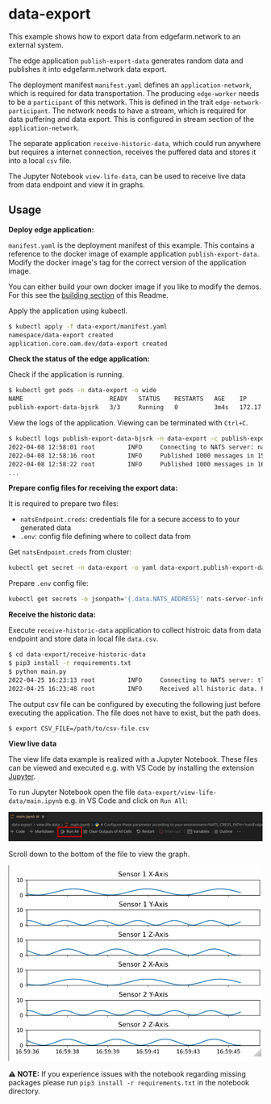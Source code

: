 # data-export

This example shows how to export data from edgefarm.network to an external system.

The edge application `publish-export-data` generates random data and publishes it into edgefarm.network data export.

The deployment manifest `manifest.yaml` defines an `application-network`, which is required for data transportation. The producing `edge-worker` needs to be a `participant` of this network. This is defined in the trait `edge-network-participant`. The network needs to have a stream, which is required for data puffering and data export. This is configured in stream section of the `application-network`.

The separate application `receive-historic-data`, which could run anywhere but requires a internet connection, receives the puffered data and stores it into a local `csv` file.

The Jupyter Notebook `view-life-data`, can be used to receive live data from data endpoint and view it in graphs.

## Usage

**Deploy edge application:**

`manifest.yaml` is the deployment manifest of this example. This contains a reference to the docker image of example application `publish-export-data`. Modify the docker image's tag for the correct version of the application image.

You can either build your own docker image if you like to modify the demos. For this see the [building section](../README.md#building-yourself) of this Readme.

Apply the application using kubectl.

```bash
$ kubectl apply -f data-export/manifest.yaml
namespace/data-export created
application.core.oam.dev/data-export created
```

**Check the status of the edge application:**

Check if the application is running.

```bash
$ kubectl get pods -n data-export -o wide
NAME                        READY   STATUS    RESTARTS   AGE    IP           NODE        NOMINATED NODE   READINESS GATES
publish-export-data-bjsrk   3/3     Running   0          3m4s   172.17.0.2   rpi-snake   <none>           <none>
```

View the logs of the application. Viewing can be terminated with `Ctrl+C`.

```bash
$ kubectl logs publish-export-data-bjsrk -n data-export -c publish-export-data -f
2022-04-08 12:58:01 root         INFO     Connecting to NATS server: nats://nats.nats:4222
2022-04-08 12:58:16 root         INFO     Published 1000 messages in 15 seconds. Total size: 257750. Byte per Second:  17183.
2022-04-08 12:58:22 root         INFO     Published 1000 messages in 16 seconds. Total size: 257722. Byte per Second:  16107.
...
```

**Prepare config files for receiving the export data:**

It is required to prepare two files:
- `natsEndpoint.creds`: credentials file for a secure access to to your generated data
- `.env`: config file defining where to collect data from


Get `natsEndpoint.creds` from cluster:
```bash
kubectl get secret -n data-export -o yaml data-export.publish-export-data -o jsonpath='{.data.data-export-network\.creds}' | base64 --decode > data-export/natsEndpoint.creds
```

Prepare `.env` config file:
```bash
kubectl get secrets -o jsonpath='{.data.NATS_ADDRESS}' nats-server-info | base64 --decode | xargs printf 'NATS_SERVER="%s"\n' > data-export/.env
```


**Receive the historic data:**

Execute `receive-historic-data` application to collect histroic data from data endpoint and store data in local file `data.csv`.
```bash
$ cd data-export/receive-historic-data
$ pip3 install -r requirements.txt
$ python main.py
2022-04-25 16:23:13 root         INFO     Connecting to NATS server: tls://connect.ngs.global:4222
2022-04-25 16:23:48 root         INFO     Received all historic data. Proceed with live data.
```

The output csv file can be configured by executing the following just before executing the application. The file does not have to exist, but the path does.
```bash
$ export CSV_FILE=/path/to/csv-file.csv
```

**View live data**

The view life data example is realized with a Jupyter Notebook. These files can be viewed and executed e.g. with VS Code by installing the extension  [Jupyter](https://marketplace.visualstudio.com/items?itemName=ms-toolsai.jupyter).

To run Jupyter Notebook open the file `data-export/view-life-data/main.ipynb` e.g. in VS Code and click on `Run All`:

![Run Jupyter Notebook](../docs/run-jupyter-notebook.png)

Scroll down to the bottom of the file to view the graph.

![Jupyter Output Example](../docs/data-export-jupyter-output.png)

**⚠ NOTE:** If you experience issues with the notebook regarding missing packages please run `pip3 install -r requirements.txt` in the notebook directory.